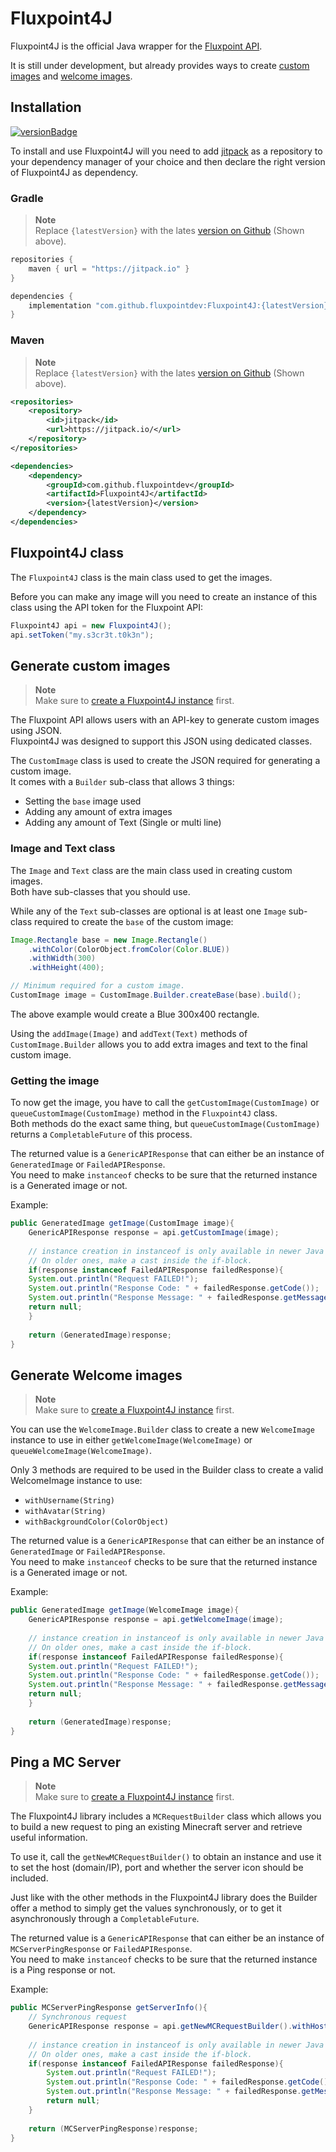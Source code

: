 [api]: https://fluxpoint.dev/api

[releases]: https://github.com/FluxpointDev/Fluxpoint4J/releases
[jitpack]: https://jitpack.io

[versionBadge]: https://img.shields.io/github/v/release/fluxpointdev/Fluxpoint4J?label=Version&logo=github&style=for-the-badge

# Fluxpoint4J

Fluxpoint4J is the official Java wrapper for the [Fluxpoint API][api].

It is still under development, but already provides ways to create [custom images](#generate-custom-images) and [welcome images](#generate-welcome-images).

## Installation

[![versionBadge]][releases]

To install and use Fluxpoint4J will you need to add [jitpack] as a repository to your dependency manager of your choice and then declare the right version of Fluxpoint4J as dependency.

### Gradle

> **Note**  
> Replace `{latestVersion}` with the lates [version on Github][releases] (Shown above).

```groovy
repositories {
    maven { url = "https://jitpack.io" }
}

dependencies {
    implementation "com.github.fluxpointdev:Fluxpoint4J:{latestVersion}"
}
```

### Maven

> **Note**  
> Replace `{latestVersion}` with the lates [version on Github][releases] (Shown above).

```xml
<repositories>
    <repository>
        <id>jitpack</id>
        <url>https://jitpack.io/</url>
    </repository>
</repositories>

<dependencies>
    <dependency>
        <groupId>com.github.fluxpointdev</groupId>
        <artifactId>Fluxpoint4J</artifactId>
        <version>{latestVersion}</version>
    </dependency>
</dependencies>
```

## Fluxpoint4J class

The `Fluxpoint4J` class is the main class used to get the images.

Before you can make any image will you need to create an instance of this class using the API token for the Fluxpoint API:  
```java
Fluxpoint4J api = new Fluxpoint4J();
api.setToken("my.s3cr3t.t0k3n");
```

## Generate custom images

> **Note**  
> Make sure to [create a Fluxpoint4J instance](#fluxpoint4j-class) first.

The Fluxpoint API allows users with an API-key to generate custom images using JSON.  
Fluxpoint4J was designed to support this JSON using dedicated classes.

The `CustomImage` class is used to create the JSON required for generating a custom image.  
It comes with a `Builder` sub-class that allows 3 things:

- Setting the `base` image used
- Adding any amount of extra images
- Adding any amount of Text (Single or multi line)

### Image and Text class

The `Image` and `Text` class are the main class used in creating custom images.  
Both have sub-classes that you should use.

While any of the `Text` sub-classes are optional is at least one `Image` sub-class required to create the `base` of the custom image:  
```java
Image.Rectangle base = new Image.Rectangle()
    .withColor(ColorObject.fromColor(Color.BLUE))
    .withWidth(300)
    .withHeight(400);

// Minimum required for a custom image.
CustomImage image = CustomImage.Builder.createBase(base).build();
```

The above example would create a Blue 300x400 rectangle.

Using the `addImage(Image)` and `addText(Text)` methods of `CustomImage.Builder` allows you to add extra images and text to the final custom image.

### Getting the image

To now get the image, you have to call the `getCustomImage(CustomImage)` or `queueCustomImage(CustomImage)` method in the `Fluxpoint4J` class.  
Both methods do the exact same thing, but `queueCustomImage(CustomImage)` returns a `CompletableFuture` of this process.

The returned value is a `GenericAPIResponse` that can either be an instance of `GeneratedImage` or `FailedAPIResponse`.  
You need to make `instanceof` checks to be sure that the returned instance is a Generated image or not.

Example:  
```java
public GeneratedImage getImage(CustomImage image){
    GenericAPIResponse response = api.getCustomImage(image);
    
    // instance creation in instanceof is only available in newer Java versions.
    // On older ones, make a cast inside the if-block.
    if(response instanceof FailedAPIResponse failedResponse){
    System.out.println("Request FAILED!");
    System.out.println("Response Code: " + failedResponse.getCode());
    System.out.println("Response Message: " + failedResponse.getMessage());
    return null;
    }
    
    return (GeneratedImage)response;
}
```

## Generate Welcome images

> **Note**  
> Make sure to [create a Fluxpoint4J instance](#fluxpoint4j-class) first.

You can use the `WelcomeImage.Builder` class to create a new `WelcomeImage` instance to use in either `getWelcomeImage(WelcomeImage)` or `queueWelcomeImage(WelcomeImage)`.

Only 3 methods are required to be used in the Builder class to create a valid WelcomeImage instance to use:

- `withUsername(String)`
- `withAvatar(String)`
- `withBackgroundColor(ColorObject)`

The returned value is a `GenericAPIResponse` that can either be an instance of `GeneratedImage` or `FailedAPIResponse`.  
You need to make `instanceof` checks to be sure that the returned instance is a Generated image or not.

Example:  
```java
public GeneratedImage getImage(WelcomeImage image){
    GenericAPIResponse response = api.getWelcomeImage(image);
    
    // instance creation in instanceof is only available in newer Java versions.
    // On older ones, make a cast inside the if-block.
    if(response instanceof FailedAPIResponse failedResponse){
    System.out.println("Request FAILED!");
    System.out.println("Response Code: " + failedResponse.getCode());
    System.out.println("Response Message: " + failedResponse.getMessage());
    return null;
    }
    
    return (GeneratedImage)response;
}
```

## Ping a MC Server

> **Note**  
> Make sure to [create a Fluxpoint4J instance](#fluxpoint4j-class) first.

The Fluxpoint4J library includes a `MCRequestBuilder` class which allows you to build a new request to ping an existing Minecraft server and retrieve useful information.

To use it, call the `getNewMCRequestBuilder()` to obtain an instance and use it to set the host (domain/IP), port and whether the server icon should be included.

Just like with the other methods in the Fluxpoint4J library does the Builder offer a method to simply get the values synchronously, or to get it asynchronously through a `CompletableFuture`.

The returned value is a `GenericAPIResponse` that can either be an instance of `MCServerPingResponse` or `FailedAPIResponse`.  
You need to make `instanceof` checks to be sure that the returned instance is a Ping response or not.

Example:  
```java
public MCServerPingResponse getServerInfo(){
    // Synchronous request
    GenericAPIResponse response = api.getNewMCRequestBuilder().withHost("example.com").performRequest();
    
    // instance creation in instanceof is only available in newer Java versions.
    // On older ones, make a cast inside the if-block.
    if(response instanceof FailedAPIResponse failedResponse){
        System.out.println("Request FAILED!");
        System.out.println("Response Code: " + failedResponse.getCode());
        System.out.println("Response Message: " + failedResponse.getMessage());
        return null;
    }
    
    return (MCServerPingResponse)response;
}
```